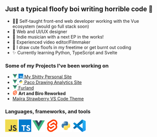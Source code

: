 ## Just a typical floofy boi writing horrible code 🦊

- 👨‍💻 Self-taught front-end web developer working with the Vue ecosystem (would go full stack soon)
- 📲 Web and UI/UX designer
- 🎵 Indie musician with a next EP in the works!
- 🎥 Experienced video editor/Filmmaker
- 🦊 I draw cute floofs in my freetime or get burnt out coding
- ✨ Currently learning Python, TypeScript and Svelte

### Some of my Projects I've been working on
- <a href="https://www.github.com/skepfusky/skepfusky.net"><img height="15" src="https://raw.githubusercontent.com/github/explore/main/topics/vue/vue.png"> <img height="15" src="https://raw.githubusercontent.com/github/explore/main/topics/typescript/typescript.png"> My Shitty Personal Site</a>
- <a href="https://www.github.com/skepfusky/pandapaco-art-statistics"><img height="15" src="https://raw.githubusercontent.com/github/explore/main/topics/vue/vue.png"> <img height="15" src="https://raw.githubusercontent.com/github/explore/main/topics/python/python.png"> Paco Drawing Analytics Site</a>
- <a href="https://www.github.com/skepfusky/furland"><img height="15" src="https://raw.githubusercontent.com/github/explore/main/topics/vue/vue.png"> Furland</a>
- <img height="15" src="https://raw.githubusercontent.com/github/explore/main/topics/svelte/svelte.png"> **Art and Biro Reworked**
- [Majira Strawberry VS Code Theme](https://www.github.com/skepfusky/majira-strawberry-vscode-theme)

### Languages, frameworks, and tools

<code><img height="40" src="https://raw.githubusercontent.com/github/explore/main/topics/javascript/javascript.png"></code>
<code><img height="40" src="https://raw.githubusercontent.com/github/explore/main/topics/typescript/typescript.png"></code>
<code><img height="40" src="https://raw.githubusercontent.com/github/explore/main/topics/vue/vue.png"></code>
<code><img height="40" src="https://raw.githubusercontent.com/github/explore/main/topics/svelte/svelte.png"></code>
<code><img height="40" src="https://raw.githubusercontent.com/github/explore/main/topics/python/python.png"></code>
<code><img height="40" src="https://raw.githubusercontent.com/github/explore/main/topics/visual-studio-code/visual-studio-code.png"></code>

